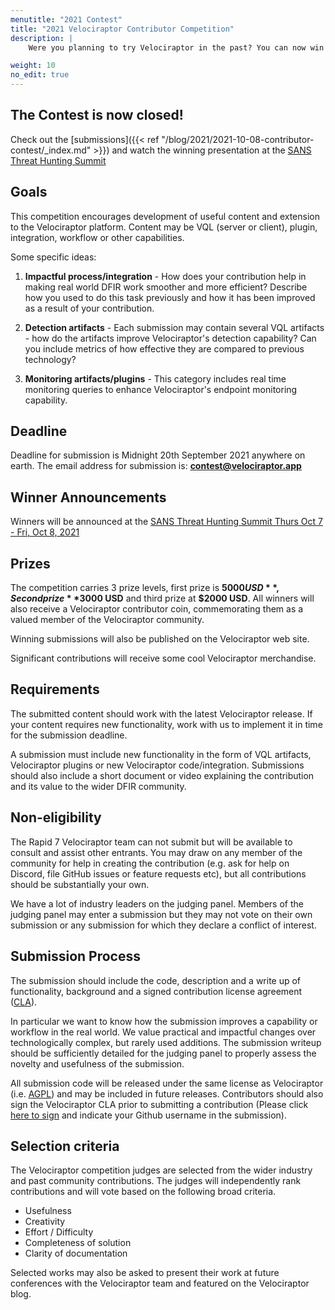 ```yaml
---
menutitle: "2021 Contest"
title: "2021 Velociraptor Contributor Competition"
description: |
    Were you planning to try Velociraptor in the past? You can now win some awesome prizes by learning and applying Velociraptor to your own network.

weight: 10
no_edit: true
---
```


## The Contest is now closed!

Check out the [submissions]({{< ref "/blog/2021/2021-10-08-contributor-contest/_index.md" >}}) and watch the winning presentation at the [SANS Threat Hunting Summit](https://www.sans.org/cyber-security-training-events/threat-hunting-and-incident-response-summit-2021/#agenda)

## Goals

This competition encourages development of useful content and
extension to the Velociraptor platform. Content may be VQL (server or
client), plugin, integration, workflow or other capabilities.

Some specific ideas:

1. **Impactful process/integration** - How does your contribution help in
   making real world DFIR work smoother and more efficient? Describe
   how you used to do this task previously and how it has been
   improved as a result of your contribution.

2. **Detection artifacts** - Each submission may contain several VQL
   artifacts - how do the artifacts improve Velociraptor's detection
   capability? Can you include metrics of how effective they are
   compared to previous technology?

3. **Monitoring artifacts/plugins** - This category includes real time
   monitoring queries to enhance Velociraptor's endpoint monitoring
   capability.

## Deadline

Deadline for submission is Midnight 20th September 2021 anywhere on earth. The email address for submission is: **contest@velociraptor.app**

## Winner Announcements

Winners will be announced at the [SANS Threat Hunting Summit Thurs Oct 7 - Fri, Oct 8, 2021](https://www.sans.org/cyber-security-training-events/threat-hunting-and-incident-response-summit-2021)

## Prizes

The competition carries 3 prize levels, first prize is **$5000 USD**, Second
prize **$3000 USD** and third prize at **$2000 USD**. All winners will also
receive a Velociraptor contributor coin, commemorating them as a
valued member of the Velociraptor community.

Winning submissions will also be published on the Velociraptor web
site.

Significant contributions will receive some cool Velociraptor
merchandise.

## Requirements

The submitted content should work with the latest Velociraptor
release. If your content requires new functionality, work with us to
implement it in time for the submission deadline.

A submission must include new functionality in the form of VQL
artifacts, Velociraptor plugins or new Velociraptor
code/integration. Submissions should also include a short document or
video explaining the contribution and its value to the wider DFIR
community.


## Non-eligibility

The Rapid 7 Velociraptor team can not submit but will be available to
consult and assist other entrants. You may draw on any member of the
community for help in creating the contribution (e.g. ask for help on
Discord, file GitHub issues or feature requests etc), but all
contributions should be substantially your own.

We have a lot of industry leaders on the judging panel. Members of the
judging panel may enter a submission but they may not vote on their
own submission or any submission for which they declare a conflict of
interest.

## Submission Process

The submission should include the code, description and a write up of
functionality, background and a signed contribution license agreement
([CLA](https://github.com/Velocidex/velociraptor/blob/master/CLA.md)).

In particular we want to know how the submission improves a capability
or workflow in the real world. We value practical and impactful
changes over technologically complex, but rarely used additions. The
submission writeup should be sufficiently detailed for the judging
panel to properly assess the novelty and usefulness of the submission.

All submission code will be released under the same license as
Velociraptor (i.e. [AGPL](https://github.com/Velocidex/velociraptor/blob/master/LICENSE)) and may be included in future
releases. Contributors should also sign the Velociraptor CLA prior to
submitting a contribution (Please click [here to sign](https://cla-assistant.io/Velocidex/velociraptor) and indicate your Github username in the submission).

## Selection criteria

The Velociraptor competition judges are selected from the wider
industry and past community contributions. The judges will
independently rank contributions and will vote based on the following
broad criteria.

* Usefulness
* Creativity
* Effort / Difficulty
* Completeness of solution
* Clarity of documentation

Selected works may also be asked to present their work at future
conferences with the Velociraptor team and featured on the
Velociraptor blog.
